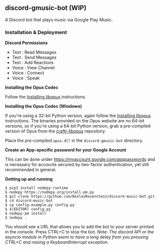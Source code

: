 ## discord-gmusic-bot (WIP)

A Discord bot that plays music via Google Play Music.

### Installation & Deployment

__Discord Permissions__

* Text : Read Messages
* Text : Send Messages
* Text : Add Reactions
* Voice : View Channel
* Voice : Connect
* Voice : Speak

__Installing the Opus Codec__

Follow the [Installing libopus] instructions.

__Installing the Opus Codec (Windows)__

If you're using a 32-bit Python version, again follow the [Installing libopus]
instructions. The binaries provided on the Opus website are no 64-bit versions,
so if you're using a 64-bit Python version, grab a pre-compiled version of Opus
from the [craftr-libopus] repository.

Place the pre-compiled `opus.dll` in the `discord-gmusic-bot` directory.

  [craftr-libopus]: https://github.com/NiklasRosenstein/craftr-libopus/releases
  [Installing libopus]: https://github.com/meew0/discordrb/wiki/Installing-libopus

__Create an App-specific password for your Google Account__

This can be done under https://myaccount.google.com/apppasswords and is
necessary for accounts secured by two-factor authentication, yet still
recommended in general.

__Getting up and running__

    $ pip3 install nodepy-runtime
    $ nodepy https://nodepy.org/install-pm.py
    $ git clone https://github.com/NiklasRosenstein/discord-music-bot.git
    $ cd discord-music-bot
    $ cp config.example.py config.py
    $ $(EDITOR) config.py
    $ nodepy-pm install
    $ nodepy .

You should see a URL that allows you to add the bot to your server printed
in the console. Press CTRL+C to stop the bot. *Note: The discord API or the
asyncio module in Python seem to have a long delay from you pressing CTRL+C
and raising a KeyboardInterrupt exception.*
